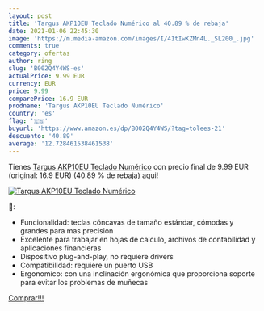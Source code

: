 ```yaml
---
layout: post
title: 'Targus AKP10EU Teclado Numérico al 40.89 % de rebaja'
date: 2021-01-06 22:45:30
image: 'https://m.media-amazon.com/images/I/41tIwKZMn4L._SL200_.jpg'
comments: true
category: ofertas
author: ring
slug: 'B002Q4Y4WS-es'
actualPrice: 9.99 EUR
currency: EUR
price: 9.99
comparePrice: 16.9 EUR
prodname: 'Targus AKP10EU Teclado Numérico'
country: 'es'
flag: '🇪🇸'
buyurl: 'https://www.amazon.es/dp/B002Q4Y4WS/?tag=tolees-21'
descuento: '40.89'
average: '12.728461538461538'
---
```


Tienes [Targus AKP10EU Teclado Numérico](https://www.amazon.es/dp/B002Q4Y4WS/?tag=tolees-21) con precio final de  9.99 EUR (original: 16.9 EUR) (40.89 %  de rebaja) aqui!

[![Targus AKP10EU Teclado Numérico](https://m.media-amazon.com/images/I/41tIwKZMn4L._SL200_.jpg)](https://www.amazon.es/dp/B002Q4Y4WS/?tag=tolees-21)

🔎:

- Funcionalidad: teclas cóncavas de tamaño estándar, cómodas y grandes para mas precision
- Excelente para trabajar en hojas de calculo, archivos de contabilidad y aplicaciones financieras
- Dispositivo plug-and-play, no requiere drivers
- Compatibilidad: requiere un puerto USB
- Ergonomico: con una inclinación ergonómica que proporciona soporte para evitar los problemas de muñecas

[Comprar!!!](https://www.amazon.es/dp/B002Q4Y4WS/?tag=tolees-21)

